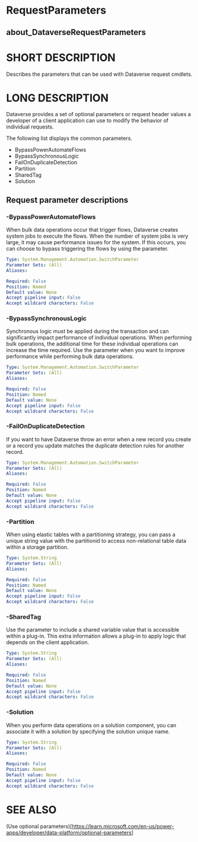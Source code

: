 # RequestParameters
## about_DataverseRequestParameters

# SHORT DESCRIPTION
Describes the parameters that can be used with Dataverse request cmdlets.

# LONG DESCRIPTION
Dataverse provides a set of optional parameters or request header values a developer of a client application can use to modify the behavior of individual requests.

The following list displays the common parameters.

- BypassPowerAutomateFlows
- BypassSynchronousLogic
- FailOnDuplicateDetection
- Partition
- SharedTag
- Solution

## Request parameter descriptions

### -BypassPowerAutomateFlows
When bulk data operations occur that trigger flows, Dataverse creates system jobs to execute the flows. When the number of system jobs is very large, it may cause performance issues for the system. If this occurs, you can choose to bypass triggering the flows by using the parameter.

```yaml
Type: System.Management.Automation.SwitchParameter
Parameter Sets: (All)
Aliases:

Required: False
Position: Named
Default value: None
Accept pipeline input: False
Accept wildcard characters: False
```

### -BypassSynchronousLogic
Synchronous logic must be applied during the transaction and can significantly impact performance of individual operations. When performing bulk operations, the additional time for these individual operations can increase the time required. Use the parameter when you want to improve performance while performing bulk data operations.

```yaml
Type: System.Management.Automation.SwitchParameter
Parameter Sets: (All)
Aliases:

Required: False
Position: Named
Default value: None
Accept pipeline input: False
Accept wildcard characters: False
```

### -FailOnDuplicateDetection
If you want to have Dataverse throw an error when a new record you create or a record you update matches the duplicate detection rules for another record.

```yaml
Type: System.Management.Automation.SwitchParameter
Parameter Sets: (All)
Aliases:

Required: False
Position: Named
Default value: None
Accept pipeline input: False
Accept wildcard characters: False
```

### -Partition
When using elastic tables with a partitioning strategy, you can pass a unique string value with the partitionid  to access non-relational table data within a storage partition.

```yaml
Type: System.String
Parameter Sets: (All)
Aliases:

Required: False
Position: Named
Default value: None
Accept pipeline input: False
Accept wildcard characters: False
```

### -SharedTag
Use the parameter to include a shared variable value that is accessible within a plug-in. This extra information allows a plug-in to apply logic that depends on the client application.

```yaml
Type: System.String
Parameter Sets: (All)
Aliases:

Required: False
Position: Named
Default value: None
Accept pipeline input: False
Accept wildcard characters: False
```

### -Solution
When you perform data operations on a solution component, you can associate it with a solution by specifying the solution unique name.

```yaml
Type: System.String
Parameter Sets: (All)
Aliases:

Required: False
Position: Named
Default value: None
Accept pipeline input: False
Accept wildcard characters: False
```

# SEE ALSO
(Use optional parameters)[https://learn.microsoft.com/en-us/power-apps/developer/data-platform/optional-parameters]
